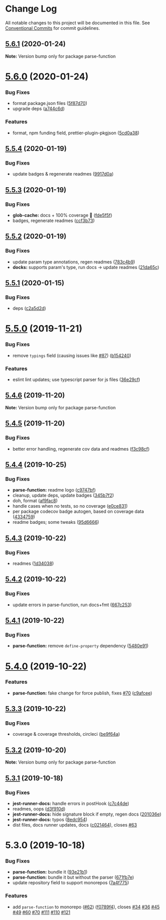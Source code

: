 # Change Log

All notable changes to this project will be documented in this file.
See [Conventional Commits](https://conventionalcommits.org) for commit guidelines.

## [5.6.1](https://github.com/tunnckoCore/opensource/compare/parse-function@5.6.0...parse-function@5.6.1) (2020-01-24)

**Note:** Version bump only for package parse-function





# [5.6.0](https://github.com/tunnckoCore/opensource/compare/parse-function@5.5.4...parse-function@5.6.0) (2020-01-24)


### Bug Fixes

* format package.json files ([5f87d70](https://github.com/tunnckoCore/opensource/commit/5f87d70d369e2939c8ab85aff8863a4cfe7f44e5))
* upgrade deps ([a744c6d](https://github.com/tunnckoCore/opensource/commit/a744c6dbef340b51e246ecf874579a752b7aa35a))


### Features

* format, npm funding field, prettier-plugin-pkgjson ([5cd0a38](https://github.com/tunnckoCore/opensource/commit/5cd0a389a731e5634636f1a124decbaf36807824))





## [5.5.4](https://github.com/tunnckoCore/opensource/compare/parse-function@5.5.3...parse-function@5.5.4) (2020-01-19)


### Bug Fixes

* update badges & regenerate readmes ([9917d0a](https://github.com/tunnckoCore/opensource/commit/9917d0a8cb045e2b6f83935347d6bb35144686bc))





## [5.5.3](https://github.com/tunnckoCore/opensource/compare/parse-function@5.5.2...parse-function@5.5.3) (2020-01-19)


### Bug Fixes

* **glob-cache:** docs + 100% coverage :kiss: ([fde5f5f](https://github.com/tunnckoCore/opensource/commit/fde5f5fe6d707426f90041682eb1e7bbc75a682f))
* badges, regenerate readmes ([ccf3b73](https://github.com/tunnckoCore/opensource/commit/ccf3b73c123dc66f2b1964bb263ab9e331449d3c))





## [5.5.2](https://github.com/tunnckoCore/opensource/compare/parse-function@5.5.1...parse-function@5.5.2) (2020-01-19)


### Bug Fixes

* update param type annotations, regen readmes ([783c4b9](https://github.com/tunnckoCore/opensource/commit/783c4b9ed402621ecdfbda524c0a53b30f83ae68))
* **docks:** supports param's type, run docs -> update readmes ([21da65c](https://github.com/tunnckoCore/opensource/commit/21da65ce3d0a73779a382262a8151da433f12ce3))





## [5.5.1](https://github.com/tunnckoCore/opensource/compare/parse-function@5.5.0...parse-function@5.5.1) (2020-01-15)


### Bug Fixes

* deps ([c2a5d2d](https://github.com/tunnckoCore/opensource/commit/c2a5d2d2930db4160c2d61c56cc52259f0e9aa62))





# [5.5.0](https://github.com/tunnckoCore/opensource/compare/parse-function@5.4.6...parse-function@5.5.0) (2019-11-21)


### Bug Fixes

* remove `typings` field (causing issues like [#87](https://github.com/tunnckoCore/opensource/issues/87)) ([b154240](https://github.com/tunnckoCore/opensource/commit/b154240e8bab1daa63d873909735d2c59bdf25cc))


### Features

* eslint lint updates; use typescript parser for js files ([36e29cf](https://github.com/tunnckoCore/opensource/commit/36e29cf7510ef15da4c532f9dc2b81cd275218c3))





## [5.4.6](https://github.com/tunnckoCore/opensource/compare/parse-function@5.4.5...parse-function@5.4.6) (2019-11-20)

**Note:** Version bump only for package parse-function





## [5.4.5](https://github.com/tunnckoCore/opensource/compare/parse-function@5.4.4...parse-function@5.4.5) (2019-11-20)


### Bug Fixes

* better error handling, regenerate cov data and readmes ([f3c98cf](https://github.com/tunnckoCore/opensource/commit/f3c98cf5812cf92127f491df67f083d06235a399))





## [5.4.4](https://github.com/tunnckoCore/opensource/compare/parse-function@5.4.3...parse-function@5.4.4) (2019-10-25)


### Bug Fixes

* **parse-function:** readme logo ([c9747bf](https://github.com/tunnckoCore/opensource/commit/c9747bf275582f1f4fa474632288050d64f8f012))
* cleanup, update deps, update badges ([345b7f2](https://github.com/tunnckoCore/opensource/commit/345b7f23e39481409ddc84d37308986462ada969))
* doh, format ([af9fac8](https://github.com/tunnckoCore/opensource/commit/af9fac844fb3d43fb43d39003eec18f482b6c6aa))
* handle cases when no tests, so no coverage ([e0ce831](https://github.com/tunnckoCore/opensource/commit/e0ce8313eedbcb5e8780865ed05533b5a2190c36))
* per package codecov badge autogen, based on coverage data ([4334759](https://github.com/tunnckoCore/opensource/commit/4334759d331dfcef98f43735a356753a685b139a))
* readme badges; some tweaks ([95d6666](https://github.com/tunnckoCore/opensource/commit/95d666659a2ac29bece307d22c66b6c0e7e47683))





## [5.4.3](https://github.com/tunnckoCore/opensource/compare/parse-function@5.4.2...parse-function@5.4.3) (2019-10-22)


### Bug Fixes

* readmes ([1d34038](https://github.com/tunnckoCore/opensource/commit/1d3403852b1c6321c8fea89d45956e73b20a616e))





## [5.4.2](https://github.com/tunnckoCore/opensource/compare/parse-function@5.4.1...parse-function@5.4.2) (2019-10-22)


### Bug Fixes

* update errors in parse-function,  run docs+fmt ([667c253](https://github.com/tunnckoCore/opensource/commit/667c2539f668bfe07659ea397d9dda1305b7da4e))





## [5.4.1](https://github.com/tunnckoCore/opensource/compare/parse-function@5.4.0...parse-function@5.4.1) (2019-10-22)


### Bug Fixes

* **parse-function:** remove `define-property` dependency ([5480e91](https://github.com/tunnckoCore/opensource/commit/5480e91eff38b22fd3301f2004ae80e1aff25e34))





# [5.4.0](https://github.com/tunnckoCore/opensource/compare/parse-function@5.3.3...parse-function@5.4.0) (2019-10-22)


### Features

* **parse-function:** fake change for force publish, fixes [#70](https://github.com/tunnckoCore/opensource/issues/70) ([c9afcee](https://github.com/tunnckoCore/opensource/commit/c9afcee419ce94dddce4df0e18f8c3bc73a1f76a))





## [5.3.3](https://github.com/tunnckoCore/opensource/compare/parse-function@5.3.2...parse-function@5.3.3) (2019-10-22)


### Bug Fixes

* coverage & coverage thresholds, circleci ([be9f64a](https://github.com/tunnckoCore/opensource/commit/be9f64a68a0ef029d006cddb90f78ba7369e6a08))





## [5.3.2](https://github.com/tunnckoCore/opensource/compare/parse-function@5.3.1...parse-function@5.3.2) (2019-10-20)

**Note:** Version bump only for package parse-function





## [5.3.1](https://github.com/tunnckoCore/opensource/compare/parse-function@5.3.0...parse-function@5.3.1) (2019-10-18)


### Bug Fixes

* **jest-runner-docs:** handle errors in postHook ([c7c44de](https://github.com/tunnckoCore/opensource/commit/c7c44de))
* readmes, oops ([d3f910d](https://github.com/tunnckoCore/opensource/commit/d3f910d))
* **jest-runner-docs:** hide signature block if empty, regen docs ([201036e](https://github.com/tunnckoCore/opensource/commit/201036e))
* **jest-runner-docs:** typos ([8edc954](https://github.com/tunnckoCore/opensource/commit/8edc954))
* dist files, docs runner updates, docs ([c021464](https://github.com/tunnckoCore/opensource/commit/c021464)), closes [#63](https://github.com/tunnckoCore/opensource/issues/63)





# 5.3.0 (2019-10-18)


### Bug Fixes

* **parse-function:** bundle it ([93e21b1](https://github.com/tunnckoCore/opensource/commit/93e21b1))
* **parse-function:** bundle it but without the parser ([671fb7e](https://github.com/tunnckoCore/opensource/commit/671fb7e))
* update repository field to support monorepos ([7a4f775](https://github.com/tunnckoCore/opensource/commit/7a4f775))


### Features

* add `parse-function` to monorepo ([#62](https://github.com/tunnckoCore/opensource/issues/62)) ([f0789f4](https://github.com/tunnckoCore/opensource/commit/f0789f4)), closes [#34](https://github.com/tunnckoCore/opensource/issues/34) [#36](https://github.com/tunnckoCore/opensource/issues/36) [#45](https://github.com/tunnckoCore/opensource/issues/45) [#49](https://github.com/tunnckoCore/opensource/issues/49) [#60](https://github.com/tunnckoCore/opensource/issues/60) [#70](https://github.com/tunnckoCore/opensource/issues/70) [#111](https://github.com/tunnckoCore/opensource/issues/111) [#110](https://github.com/tunnckoCore/opensource/issues/110) [#121](https://github.com/tunnckoCore/opensource/issues/121)
